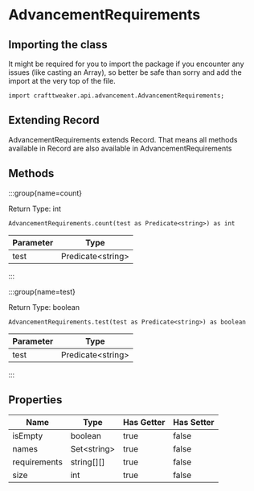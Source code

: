 # AdvancementRequirements

## Importing the class

It might be required for you to import the package if you encounter any issues (like casting an Array), so better be safe than sorry and add the import at the very top of the file.
```zenscript
import crafttweaker.api.advancement.AdvancementRequirements;
```


## Extending Record

AdvancementRequirements extends Record. That means all methods available in Record are also available in AdvancementRequirements

## Methods

:::group{name=count}

Return Type: int

```zenscript
AdvancementRequirements.count(test as Predicate<string>) as int
```

| Parameter |          Type           |
|-----------|-------------------------|
| test      | Predicate&lt;string&gt; |


:::

:::group{name=test}

Return Type: boolean

```zenscript
AdvancementRequirements.test(test as Predicate<string>) as boolean
```

| Parameter |          Type           |
|-----------|-------------------------|
| test      | Predicate&lt;string&gt; |


:::


## Properties

|     Name     |       Type        | Has Getter | Has Setter |
|--------------|-------------------|------------|------------|
| isEmpty      | boolean           | true       | false      |
| names        | Set&lt;string&gt; | true       | false      |
| requirements | string[][]        | true       | false      |
| size         | int               | true       | false      |

